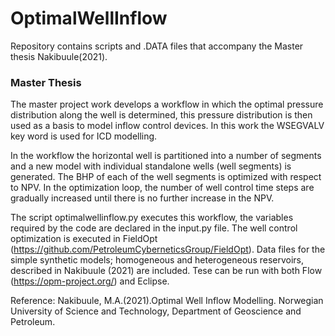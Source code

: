 # OptimalWellInflow
Repository contains scripts and .DATA files that accompany the Master thesis Nakibuule(2021).

### Master Thesis
The master project work develops a workflow in which the optimal pressure distribution along the well is determined, this pressure distribution is then used as a basis to model inflow control devices. In this work the WSEGVALV key word is used for ICD modelling. 

In the workflow the horizontal well is partitioned into a number of segments and a new model with individual standalone wells (well segments) is generated. The BHP of each of the well segments is optimized with respect to NPV. In the optimization loop, the number of well control time steps are gradually increased until there is no further increase in the NPV. 

The script optimalwellinflow.py executes this workflow, the variables required by the code are declared in the input.py file.
The well control optimization is executed in FieldOpt (https://github.com/PetroleumCyberneticsGroup/FieldOpt).
Data files for the simple synthetic models; homogeneous and heterogeneous reservoirs, described in Nakibuule (2021) are included. Tese can be run with both Flow (https://opm-project.org/) and Eclipse.

Reference:
Nakibuule, M.A.(2021).Optimal Well Inflow Modelling. Norwegian University of Science and Technology, Department of Geoscience and Petroleum. 
